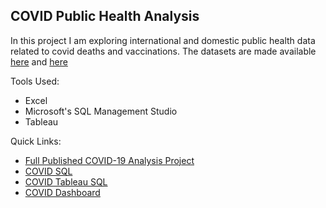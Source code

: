 ## COVID Public Health Analysis

In this project I am exploring international and domestic public health data related to covid deaths and vaccinations. 
The datasets are made available [here](https://github.com/AlexTheAnalyst/PortfolioProjects/blob/2dbf63f2f2e8f7c3ff458abc8dc90ddd555f3e38/CovidDeaths.xlsx) and [here](https://github.com/AlexTheAnalyst/PortfolioProjects/blob/2dbf63f2f2e8f7c3ff458abc8dc90ddd555f3e38/CovidVaccinations.xlsx)

Tools Used:
* Excel
* Microsoft's SQL Management Studio
* Tableau

Quick Links:
* [Full Published COVID-19 Analysis Project](https://phelpsbp.github.io/covid-19-portfolio-project.html)
* [COVID SQL](https://github.com/phelpsbp/Project-Files/blob/main/SQL/COVIDPortfolioProject/COVID%20Porfolio%20Project%20Script.sql)
* [COVID Tableau SQL](https://github.com/phelpsbp/Project-Files/blob/main/SQL/COVIDPortfolioProject/COVID%20Tableau%20Script.sql)
* [COVID Dashboard](https://public.tableau.com/views/CovidDashboard_17001768757930/Dashboard1?:language=en-US&:display_count=n&:origin=viz_share_link)
  
